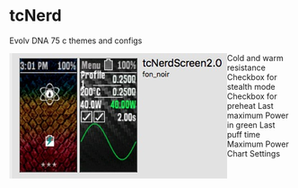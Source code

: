 # tcNerd
Evolv DNA 75 c themes and configs 


<img align="left" src="https://github.com/fonnoir/tcNerd/blob/master/screenshot.jpg?raw=true">


Cold and warm resistance
Checkbox for stealth mode
Checkbox for preheat
Last maximum Power in green
Last puff time
Maximum Power
Chart
Settings


